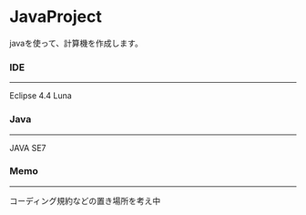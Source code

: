 # JavaProject
javaを使って、計算機を作成します。

### IDE
---
Eclipse 4.4 Luna

### Java
---
JAVA SE7

### Memo
---
コーディング規約などの置き場所を考え中
